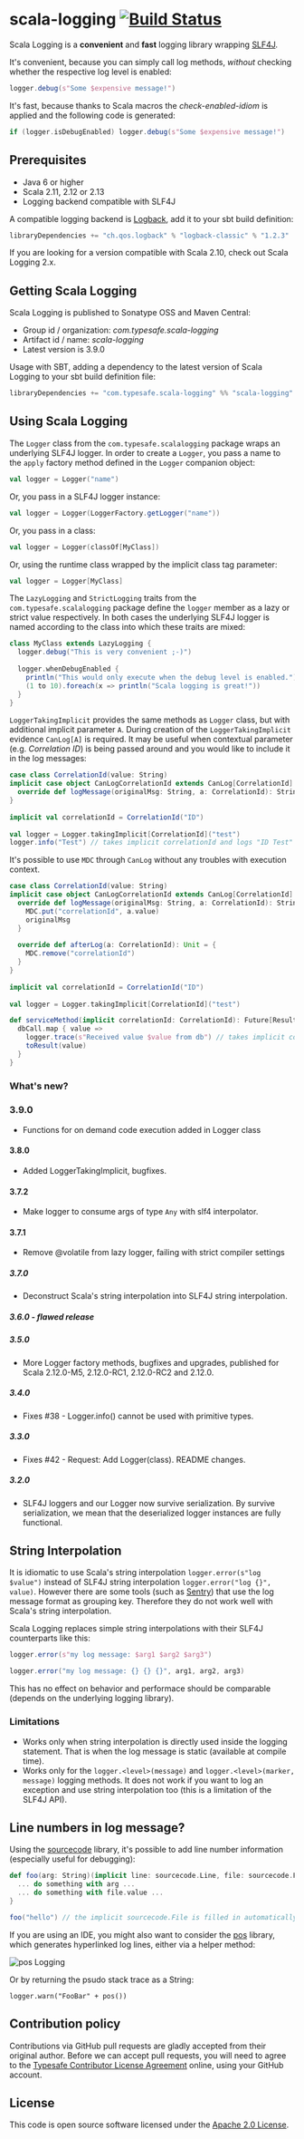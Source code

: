 # scala-logging [![Build Status](https://travis-ci.org/lightbend/scala-logging.svg?branch=master)](https://travis-ci.org/lightbend/scala-logging)

Scala Logging is a **convenient** and **fast** logging library wrapping [SLF4J](http://www.slf4j.org).

It's convenient, because you can simply call log methods, *without* checking whether the respective log level is enabled:

```scala
logger.debug(s"Some $expensive message!")
```

It's fast, because thanks to Scala macros the *check-enabled-idiom* is applied and the following code is generated:

```scala
if (logger.isDebugEnabled) logger.debug(s"Some $expensive message!")
```

## Prerequisites ##

* Java 6 or higher
* Scala 2.11, 2.12 or 2.13
* Logging backend compatible with SLF4J

A compatible logging backend is [Logback](http://logback.qos.ch), add it to your sbt build definition:

```scala
libraryDependencies += "ch.qos.logback" % "logback-classic" % "1.2.3"
```

If you are looking for a version compatible with Scala 2.10, check out Scala Logging 2.x.

## Getting Scala Logging ##

Scala Logging is published to Sonatype OSS and Maven Central:

- Group id / organization: *com.typesafe.scala-logging*
- Artifact id / name: *scala-logging*
- Latest version is 3.9.0

Usage with SBT, adding a dependency to the latest version of Scala Logging to your sbt build definition file:

```scala
libraryDependencies += "com.typesafe.scala-logging" %% "scala-logging" % "3.9.0"
```

## Using Scala Logging ##

The `Logger` class from the `com.typesafe.scalalogging` package wraps an underlying SLF4J logger.
In order to create a `Logger`, you pass a name to the `apply` factory method defined in the `Logger` companion object:

```scala
val logger = Logger("name")
```

Or, you pass in a SLF4J logger instance:

```scala
val logger = Logger(LoggerFactory.getLogger("name"))
```

Or, you pass in a class:

```scala
val logger = Logger(classOf[MyClass])
```

Or, using the runtime class wrapped by the implicit class tag parameter:

```scala
val logger = Logger[MyClass]
```

The `LazyLogging` and `StrictLogging` traits from the `com.typesafe.scalalogging` package define the `logger` member as
a lazy or strict value respectively. In both cases the underlying SLF4J logger is named according to the class into which
these traits are mixed:

```scala
class MyClass extends LazyLogging {
  logger.debug("This is very convenient ;-)")
  
  logger.whenDebugEnabled {
    println("This would only execute when the debug level is enabled.")
    (1 to 10).foreach(x => println("Scala logging is great!"))
  }
}
```

`LoggerTakingImplicit` provides the same methods as `Logger` class, but with additional implicit parameter `A`.
During creation of the `LoggerTakingImplicit` evidence `CanLog[A]` is required.
It may be useful when contextual parameter (e.g. _Correlation ID_) is being passed around and you would like to include it in the log messages:
 
```scala
case class CorrelationId(value: String)
implicit case object CanLogCorrelationId extends CanLog[CorrelationId] {
  override def logMessage(originalMsg: String, a: CorrelationId): String = s"${a.value} $originalMsg"
}
 
implicit val correlationId = CorrelationId("ID") 
 
val logger = Logger.takingImplicit[CorrelationId]("test")
logger.info("Test") // takes implicit correlationId and logs "ID Test"
```
 
It's possible to use `MDC` through `CanLog` without any troubles with execution context.

```scala
case class CorrelationId(value: String)
implicit case object CanLogCorrelationId extends CanLog[CorrelationId] {
  override def logMessage(originalMsg: String, a: CorrelationId): String = {
    MDC.put("correlationId", a.value)
    originalMsg
  }
  
  override def afterLog(a: CorrelationId): Unit = {
    MDC.remove("correlationId")
  }
}
 
implicit val correlationId = CorrelationId("ID") 
 
val logger = Logger.takingImplicit[CorrelationId]("test")

def serviceMethod(implicit correlationId: CorrelationId): Future[Result] = {
  dbCall.map { value => 
    logger.trace(s"Received value $value from db") // takes implicit correlationId
    toResult(value)
  }
}
```

### What's new?

### 3.9.0
 - Functions for on demand code execution added in Logger class

#### 3.8.0
 - Added LoggerTakingImplicit, bugfixes.

#### 3.7.2
 - Make logger to consume args of type `Any` with slf4 interpolator.

#### 3.7.1
 - Remove @volatile from lazy logger, failing with strict compiler settings

##### 3.7.0
 - Deconstruct Scala's string interpolation into SLF4J string interpolation.
 
##### 3.6.0 - flawed release

##### 3.5.0
 - More Logger factory methods, bugfixes and upgrades, published for Scala 2.12.0-M5, 2.12.0-RC1, 2.12.0-RC2 and 2.12.0.

##### 3.4.0
 - Fixes #38 - Logger.info() cannot be used with primitive types.

##### 3.3.0
 - Fixes #42 - Request: Add Logger(class). README changes.

##### 3.2.0
 - SLF4J loggers and our Logger now survive serialization. By survive serialization, we mean that the
   deserialized logger instances are fully functional.

## String Interpolation
It is idiomatic to use Scala's string interpolation `logger.error(s"log $value")` instead of SLF4J string interpolation `logger.error("log {}", value)`.
However there are some tools (such as [Sentry](https://sentry.io)) that use the log message format as grouping key. Therefore they do not work well with
Scala's string interpolation.

Scala Logging replaces simple string interpolations with their SLF4J counterparts like this:

```scala
logger.error(s"my log message: $arg1 $arg2 $arg3")
```

```scala
logger.error("my log message: {} {} {}", arg1, arg2, arg3)
```

This has no effect on behavior and performace should be comparable (depends on the underlying logging library).

### Limitations
 - Works only when string interpolation is directly used inside the logging statement. That is when the log message is static (available at compile time).
 - Works only for the `logger.<level>(message)` and `logger.<level>(marker, message)` logging methods. It does not work if you want to log an exception and
 use string interpolation too (this is a limitation of the SLF4J API).

## Line numbers in log message?

Using the [sourcecode](https://github.com/lihaoyi/sourcecode#logging) library, it's possible to add line number
information (especially useful for debugging):

```scala
def foo(arg: String)(implicit line: sourcecode.Line, file: sourcecode.File) = {
  ... do something with arg ...
  ... do something with file.value ...
}

foo("hello") // the implicit sourcecode.File is filled in automatically
```

If you are using an IDE, you might also want to consider the [pos](https://github.com/JohnReedLOL/pos#Logging) library, which generates hyperlinked log lines, either via a helper method:

![pos Logging](https://i.imgur.com/wkXxbCd.png)

Or by returning the psudo stack trace as a String:

`logger.warn("FooBar" + pos())`

## Contribution policy ##

Contributions via GitHub pull requests are gladly accepted from their original author. Before we can accept pull requests, you will need to agree to the [Typesafe Contributor License Agreement](http://www.typesafe.com/contribute/cla) online, using your GitHub account.

## License ##

This code is open source software licensed under the [Apache 2.0 License](http://www.apache.org/licenses/LICENSE-2.0.html).
